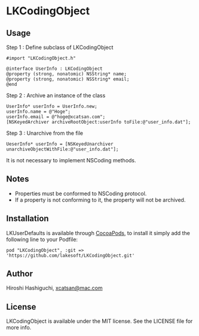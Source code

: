 # LKCodingObject

## Usage
Step 1 : Define subclass of LKCodingObject

    #import "LKCodingObject.h"

    @interface UserInfo : LKCodingObject
    @property (strong, nonatomic) NSString* name;
    @property (strong, nonatomic) NSString* email;
    @end

Step 2 :  Archive an instance of the class

    UserInfo* userInfo = UserInfo.new;
    userInfo.name = @"Hoge";
    userInfo.email = @"hoge@xcatsan.com";
    [NSKeyedArchiver archiveRootObject:userInfo toFile:@"user_info.dat"];


Step 3 : Unarchive from the file

    UeserInfo* userInfo = [NSKeyedUnarchiver unarchiveObjectWithFile:@"user_info.dat"];


It is not necessary to implement NSCoding methods.

## Notes

- Properties must be conformed to NSCoding protocol.
- If a property is not conforming to it, the property will not be archived.


## Installation

LKUserDefaults is available through [CocoaPods](http://cocoapods.org), to install
it simply add the following line to your Podfile:

    pod "LKCodingObject", :git => 'https://github.com/lakesoft/LKCodingObject.git'


## Author

Hiroshi Hashiguchi, xcatsan@mac.com

## License

LKCodingObject is available under the MIT license. See the LICENSE file for more info.


